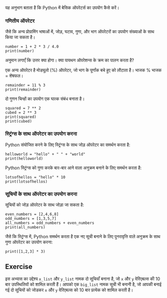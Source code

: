 यह अनुभाग बताता है कि Python में बेसिक ऑपरेटर्स का उपयोग कैसे करें।

### गणितीय ऑपरेटर        

जैसे कि अन्य प्रोग्रामिंग भाषाओं में, जोड़, घटाव, गुणा, और भाग ऑपरेटरों का उपयोग संख्याओं के साथ किया जा सकता है।<br>

    number = 1 + 2 * 3 / 4.0
    print(number)

अनुमान लगाएँ कि उत्तर क्या होगा। क्या पायथन ऑपरेशन्स के क्रम का पालन करता है?

एक अन्य ऑपरेटर है मोड्यूलो (%) ऑपरेटर, जो भाग के पूर्णांक बचे हुए को लौटाता है। भाजक % भाजक = शेषफल।

    remainder = 11 % 3
    print(remainder)

दो गुणन चिन्हों का उपयोग एक घात्क संबंध बनाता है।

    squared = 7 ** 2
    cubed = 2 ** 3
    print(squared)
    print(cubed)

### स्ट्रिंग्स के साथ ऑपरेटर का उपयोग करना

Python संयोजित करने के लिए स्ट्रिंग्स के साथ जोड़ ऑपरेटर का समर्थन करता है:

    helloworld = "hello" + " " + "world"
    print(helloworld)

Python स्ट्रिंग्स को गुणा करके बार-बार आने वाला अनुक्रम बनाने के लिए समर्थन करता है:

    lotsofhellos = "hello" * 10
    print(lotsofhellos)

### सूचियों के साथ ऑपरेटर का उपयोग करना

सूचियों को जोड़ ऑपरेटर के साथ जोड़ा जा सकता है:

    even_numbers = [2,4,6,8]
    odd_numbers = [1,3,5,7]
    all_numbers = odd_numbers + even_numbers
    print(all_numbers)

जैसे कि स्ट्रिंग्स में, Python समर्थन करता है एक नए सूची बनाने के लिए पुनरावृत्ति वाले अनुक्रम के साथ गुणा ऑपरेटर का उपयोग करना:

    print([1,2,3] * 3)

Exercise
--------

इस अभ्यास का उद्देश्य `x_list` और `y_list` नामक दो सूचियाँ बनाना है,
जो `x` और `y` वेरिएबल्स की 10 बार उपस्थितियों को शामिल करती हैं।
आपको एक `big_list` नामक सूची भी बनानी है, जो 
आपकी बनाई गई दो सूचियों को जोडकर `x` और `y` वेरिएबल्स को 10 बार प्रत्येक को शामिल करती है।